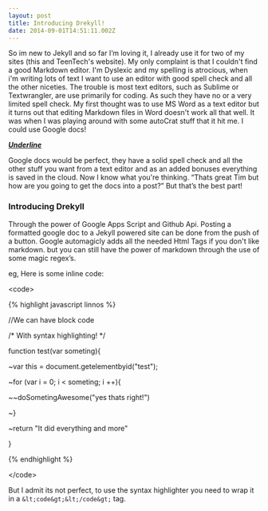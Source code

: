 ```yaml
---
layout: post
title: Introducing Drekyll!
date: 2014-09-01T14:51:11.002Z
---
```

<body class="c5">
	So im new to Jekyll and so far I’m loving it, I already use it for two of my sites (this and TeenTech's website). My only complaint is that I couldn't find a good Markdown editor. I'm Dyslexic and my spelling is atrocious, when i'm writing lots of text I want to use an editor with good spell check and all the other niceties. The trouble is most text editors, such as Sublime or Textwrangler, are use primarily for coding. As such they have no or a very limited spell check. My first thought was to use MS Word as a text editor but it turns out that editing Markdown files in Word doesn't work all that well. It was when I was playing around with some autoCrat stuff that it hit me. I could use Google docs!


<!--more-->
<span style="font-style:italic;text-decoration:underline;font-weight:bold;">Underline</span>

Google docs would be perfect, they have a solid spell check and all the other stuff you want from a text editor and as an added bonuses everything is saved in the cloud. Now I know what you're thinking. “Thats great Tim but how are you going to get the docs into a post?” But that’s the best part!
	
<h3 style="page-break-after:avoid;">
				Introducing Drekyll
	</h3>
	Through the power of Google Apps Script and Github Api. Posting a formatted google doc to a Jekyll powered site can be done from the push of a button. Google automagicly adds all the needed Html Tags if you don't like markdown. but you can still have the power of markdown through the use of some magic regex’s.
	
eg, Here is some inline code:
	
&lt;code&gt;
	
{% highlight javascript linnos %}
	
//We can have block code
	
/* With syntax highlighting! */
	
function test(var someting){
	
~var this = document.getelementbyid("test");
	
~for (var i = 0; i &lt; someting; i ++){
	
~~doSometingAwesome("yes thats right!")
	
~}
	
~return "It did everything and more"
	
}
	
{% endhighlight %}
	
&lt;/code&gt;
	
But I admit its not perfect, to use the syntax highlighter you need to wrap it in a `&lt;code&gt;&lt;/code&gt;` tag.
	
</body>
